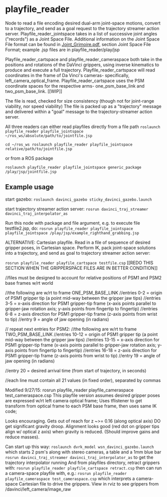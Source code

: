 # playfile_reader

Node to read a file encoding desired dual-arm joint-space motions, convert to a trajectory, and send as a goal request to the trajectory streamer action server.
Playfile_reader_jointspace takes in a list of successive joint angles ("records") as a Joint Space File.
Additional information on the Joint Space File format can be found in <a href="Joint_Grimoire.pdf">Joint_Grimoire.pdf</a>, section Joint Space File Format; example .jsp files are in playfile_reader/play/jsp

Playfile_reader_cartspace and playfile_reader_cameraspace both take in the positions and rotations of the DaVinci grippers, using inverse kinematics to produce and execute a full trajectory.
Playfile_reader_cartspace will read coordinates in the frame of Da Vinci's cameras- specifically, left_camera_optical_frame. Playfile_reader_cartspace uses the PSM coordinate spaces for the respective arms- one_psm_base_link and two_psm_base_link.
[[WIP]]

The file is read, checked for size consistency (though not for joint-range viability, nor speed viability)
The file is packed up as a "trajectory" message and delivered within a "goal" message to the trajectory-streamer action server.

All three readers can either read playfiles directly from a file path
`roslaunch playfile_reader playfile_jointspace ~/ros_ws/absolute/path/to/jointfile.jsp`
	
`cd ~/ros_ws
roslaunch playfile_reader playfile_jointspace relative/path/to/jointfile.jsp`

or from a ROS package

`roslaunch playfile_reader playfile_jointspace generic_package /play/jsp/jointfile.jsp`

## Example usage
start gazebo:
`roslaunch davinci_gazebo sticky_davinci_gazebo.launch`

start trajectory streamer action server:
`rosrun davinci_traj_streamer davinci_traj_interpolator_as`

Run this node with package and file argument, e.g.
to execute file testfile2.jsp, do:
`rosrun playfile_reader playfile_jointspace playfile_jointspace /play/jsp/example_righthand_grabbing.jsp`

ALTERNATIVE: Cartesian playfile. Read in a file of sequence of desired gripper poses, in Cartesian space.
Perform IK, pack joint-space solutions into a trajectory, and send as goal to trajectory streamer action server:

`rosrun playfile_reader playfile_cartspace testfile.csp`
[[REDO THIS SECTION WHEN THE GRIPPERSPACE FILES ARE IN BETTER CONDITION]]

//files must be designed to account for relative positions of PSM1 and PSM2 base frames w/rt world

//the following are w/rt to frame ONE_PSM_BASE_LINK
//entries 0-2 = origin of PSM1 gripper tip (a point mid-way between the gripper jaw tips)
//entries 3-5 = x-axis direction for PSM1 gripper-tip frame (x-axis points parallel to gripper-jaw rotation axis; y-axis points from fingertip to fingertip)
//entries 6-8 = z-axis direction for PSM1 gripper-tip frame (z-axis points from wrist to tip)
//entry 9 = angle of jaw opening (in radians)

// repeat next entries for PSM2:
//the following are w/rt to frame TWO_PSM_BASE_LINK
//entries 10-12 = origin of PSM1 gripper tip (a point mid-way between the gripper jaw tips)
//entries 13-15 = x-axis direction for PSM1 gripper-tip frame (x-axis points parallel to gripper-jaw rotation axis; y-axis points from fingertip to fingertip)
//entries 16-18 = z-axis direction for PSM1 gripper-tip frame (z-axis points from wrist to tip)
//entry 19 = angle of jaw opening (in radians)

//entry 20 = desired arrival time (from start of trajectory, in seconds)

//each line must contain all 21 values (in fixed order), separated by commas

Modified 9/27/15:
rosrun playfile_reader playfile_cameraspace test_cameraspace.csp
This playfile version assumes desired gripper poses are expressed w/rt left camera optical frame;
Uses tflistener to get transform from optical frame to each PSM base frame, then uses same
IK code;

Looks encouraging.  Gets out of reach for z ~>= 0.16 (along optical axis)
DO get significant gravity droop.  Alignment looks good (red dot on gripper tips
align w/ optical z axis) when gravity is reduced.  (Should improve gains and reduce
masses).

Can start up this way:
`roslaunch dvrk_model wsn_davinci_gazebo.launch`
which starts 2 psm's along with stereo cameras, a table and a 1mm blue bar
`rosrun davinci_traj_streamer davinci_traj_interpolator_as`
to get the trajectory interpolator running
And from playfiles directory, retract grippers with:
`rosrun playfile_reader playfile_cartspace retract.csp`
then can run a camera-space playfile with, e.g.:
`rosrun playfile_reader playfile_cameraspace test_cameraspace.csp`
which interprets a camera-space Cartesian file to drive the grippers.
View in rviz to see grippers from /davinci/left_camera/image_raw






    
